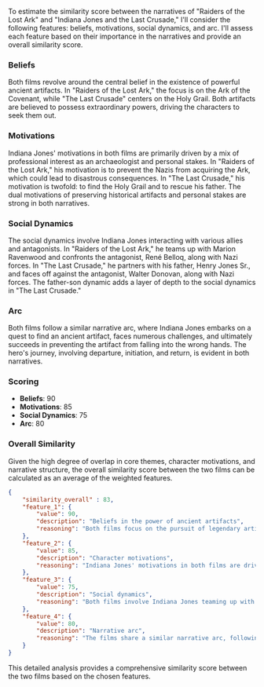 To estimate the similarity score between the narratives of "Raiders of the Lost Ark" and "Indiana Jones and the Last Crusade," I'll consider the following features: beliefs, motivations, social dynamics, and arc. I'll assess each feature based on their importance in the narratives and provide an overall similarity score.

### Beliefs
Both films revolve around the central belief in the existence of powerful ancient artifacts. In "Raiders of the Lost Ark," the focus is on the Ark of the Covenant, while "The Last Crusade" centers on the Holy Grail. Both artifacts are believed to possess extraordinary powers, driving the characters to seek them out.

### Motivations
Indiana Jones' motivations in both films are primarily driven by a mix of professional interest as an archaeologist and personal stakes. In "Raiders of the Lost Ark," his motivation is to prevent the Nazis from acquiring the Ark, which could lead to disastrous consequences. In "The Last Crusade," his motivation is twofold: to find the Holy Grail and to rescue his father. The dual motivations of preserving historical artifacts and personal stakes are strong in both narratives.

### Social Dynamics
The social dynamics involve Indiana Jones interacting with various allies and antagonists. In "Raiders of the Lost Ark," he teams up with Marion Ravenwood and confronts the antagonist, René Belloq, along with Nazi forces. In "The Last Crusade," he partners with his father, Henry Jones Sr., and faces off against the antagonist, Walter Donovan, along with Nazi forces. The father-son dynamic adds a layer of depth to the social dynamics in "The Last Crusade."

### Arc
Both films follow a similar narrative arc, where Indiana Jones embarks on a quest to find an ancient artifact, faces numerous challenges, and ultimately succeeds in preventing the artifact from falling into the wrong hands. The hero's journey, involving departure, initiation, and return, is evident in both narratives.

### Scoring
- **Beliefs**: 90
- **Motivations**: 85
- **Social Dynamics**: 75
- **Arc**: 80

### Overall Similarity
Given the high degree of overlap in core themes, character motivations, and narrative structure, the overall similarity score between the two films can be calculated as an average of the weighted features.

```json
{
    "similarity_overall" : 83,
    "feature_1": {
        "value": 90,
        "description": "Beliefs in the power of ancient artifacts",
        "reasoning": "Both films focus on the pursuit of legendary artifacts believed to possess extraordinary powers, driving the central conflict and character motivations."
    },
    "feature_2": {
        "value": 85,
        "description": "Character motivations",
        "reasoning": "Indiana Jones' motivations in both films are driven by a mix of professional interest and personal stakes, with a strong emphasis on preventing the antagonists from acquiring the artifacts."
    },
    "feature_3": {
        "value": 75,
        "description": "Social dynamics",
        "reasoning": "Both films involve Indiana Jones teaming up with key allies and facing off against formidable antagonists, with the father-son dynamic adding depth to 'The Last Crusade.'"
    },
    "feature_4": {
        "value": 80,
        "description": "Narrative arc",
        "reasoning": "The films share a similar narrative arc, following Indiana Jones on a quest, overcoming challenges, and ultimately securing the artifact from antagonistic forces."
    }
}
```

This detailed analysis provides a comprehensive similarity score between the two films based on the chosen features.